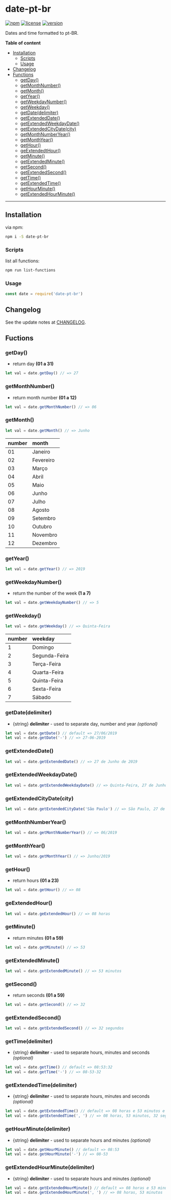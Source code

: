 # date-pt-br

[![npm](https://img.shields.io/npm/dt/date-pt-br.svg)](https://www.npmjs.com/package/date-pt-br)
[![license](https://img.shields.io/npm/l/date-pt-br.svg)](https://github.com/victorgianvechio/date-pt-br/blob/master/LICENSE)
[![version](https://img.shields.io/npm/v/date-pt-br.svg)](https://github.com/victorgianvechio/date-pt-br/blob/master/CHANGELOG.md)

Dates and time formatted to pt-BR.

**Table of content**

+ [Installation](#Installation)
    + [Scripts](#Scripts)
	+ [Usage](#Usage)
+ [Changelog](#Changelog)
+ [Functions](#Functions)
	+ [getDay()](#GetDay)
    + [getMonthNumber()](#getMonthNumber)
    + [getMonth()](#getMonth)
    + [getYear()](#getYear)
    + [getWeekdayNumber()](#getWeekdayNumber)
    + [getWeekday()](#getWeekday)
    + [getDate(delimiter)](#getDateDelimiter)
    + [getExtendedDate()](#getExtendedDate)
    + [getExtendedWeekdayDate()](#getExtendedWeekdayDate)
    + [getExtendedCityDate(city)](#getExtendedCityDateCity)
    + [getMonthNumberYear()](#getMonthNumberYear)
    + [getMonthYear()](#getMonthYear)
    + [getHour()](#getHour)
    + [geExtendedtHour()](#geExtendedtHour)
    + [getMinute()](#GetMinute)
    + [getExtendedMinute()](#getExtendedMinute)
    + [getSecond()](#getSecond)
    + [getExtendedSecond()](#getExtendedSecond)
    + [getTime()](#getTime)
    + [getExtendedTime()](#getExtendedTime)
    + [getHourMinute()](#getHourMinute)
    + [getExtendedHourMinute()](#getExtendedHourMinute)

----

## Installation

via npm:

```sh
npm i -S date-pt-br
```

### Scripts

list all functions:

```sh
npm run list-functions
```

### Usage

```javascript
const date = require('date-pt-br')
```

## Changelog

See the update notes at [CHANGELOG](https://github.com/victorgianvechio/date-pt-br/blob/master/CHANGELOG.md).

## Fuctions

### getDay()

- return day **(01 a 31)**

```javascript
let val = date.getDay() // => 27
```

### getMonthNumber()

- return month number **(01 a 12)**

```javascript
let val = date.getMonthNumber() // => 06
```

### getMonth()

```javascript
let val = date.getMonth() // => Junho
```

| number | month     | 
|:-------|:----------|
| 01     | Janeiro   |
| 02     | Fevereiro |
| 03     | Março     |
| 04     | Abril     | 
| 05     | Maio      | 
| 06     | Junho     | 
| 07     | Julho     | 
| 08     | Agosto    | 
| 09     | Setembro  | 
| 10     | Outubro   | 
| 11     | Novembro  | 
| 12     | Dezembro  | 

### getYear()

```javascript
let val = date.getYear() // => 2019
```

### getWeekdayNumber()

- return the number of the week **(1 a 7)**

```javascript
let val = date.getWeekdayNumber() // => 5
```

### getWeekday()

```javascript
let val = date.getWeekday() // => Quinta-Feira
```

| number | weekday       | 
|:-------|:--------------|
|  1     | Domingo       |
|  2     | Segunda-Feira |
|  3     | Terça-Feira   |
|  4     | Quarta-Feira  | 
|  5     | Quinta-Feira  | 
|  6     | Sexta-Feira   | 
|  7     | Sábado        | 

### getDate(delimiter)

- {string} **delimiter** - used to separate day, number and year *(optional)*

```javascript
let val = date.getDate() // default => 27/06/2019
let val = date.getDate('-') // => 27-06-2019
```

### getExtendedDate()

```javascript
let val = date.getExtendedDate() // => 27 de Junho de 2019
```

### getExtendedWeekdayDate()

```javascript
let val = date.getExtendedWeekdayDate() // => Quinta-Feira, 27 de Junho de 2019
```

### getExtendedCityDate(city)

```javascript
let val = date.getExtendedCityDate('São Paulo') // => São Paulo, 27 de Junho de 2019
```

### getMonthNumberYear()

```javascript
let val = date.getMonthNumberYear() // => 06/2019
```

### getMonthYear()

```javascript
let val = date.getMonthYear() // => Junho/2019
```

### getHour()

- return hours **(01 a 23)**

```javascript
let val = date.getHour() // => 08
```

### geExtendedHour()

```javascript
let val = date.geExtendedHour() // => 08 horas
```

### getMinute()

- return minutes **(01 a 59)**

```javascript
let val = date.getMinute() // => 53
```

### getExtendedMinute()

```javascript
let val = date.getExtendedMinute() // => 53 minutos
```

### getSecond()

- return seconds **(01 a 59)**

```javascript
let val = date.getSecond() // => 32
```

### getExtendedSecond()

```javascript
let val = date.getExtendedSecond() // => 32 segundos
```

### getTime(delimiter)

- {string} **delimiter** - used to separate hours, minutes and seconds *(optional)*

```javascript
let val = date.getTime() // default => 08:53:32
let val = date.getTime('-') // => 08-53-32

```

### getExtendedTime(delimiter)

- {string} **delimiter** - used to separate hours, minutes and seconds *(optional)*

```javascript
let val = date.getExtendedTime() // default => 08 horas e 53 minutos e 32 segundos
let val = date.getExtendedTime(', ') // => 08 horas, 53 minutos, 32 segundos
```

### getHourMinute(delimiter)

- {string} **delimiter** - used to separate hours and minutes *(optional)*

```javascript
let val = date.getHourMinute() // default => 08:53
let val = date.getHourMinute('-') // => 08-53
```

### getExtendedHourMinute(delimiter)

- {string} **delimiter** - used to separate hours and minutes *(optional)*

```javascript
let val = date.getExtendedHourMinute() // default => 08 horas e 53 minutos
let val = date.getExtendedHourMinute(', ') // => 08 horas, 53 minutos
```
